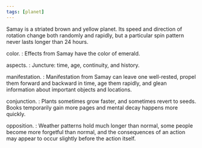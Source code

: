 ```yaml
---
tags: [planet]
---
```


Samay is a striated brown and yellow planet. Its speed and direction of rotation change both randomly and rapidly, but a particular spin pattern never lasts longer than 24 hours.

color.
: Effects from Samay have the color of <span class="text-[#8ac72d]">emerald</span>.

aspects.
: Juncture: time, age, continuity, and history.

manifestation.
: Manifestation from Samay can leave one well-rested, propel them forward and backward in time, age them rapidly, and glean information about important objects and locations.

conjunction.
: Plants sometimes grow faster, and sometimes revert to seeds. Books temporarily gain more pages and mental decay happens more quickly.

opposition.
: Weather patterns hold much longer than normal, some people become more forgetful than normal, and the consequences of an action may appear to occur slightly before the action itself.
